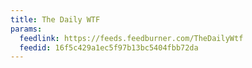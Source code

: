 ```yaml
---
title: The Daily WTF
params:
  feedlink: https://feeds.feedburner.com/TheDailyWtf
  feedid: 16f5c429a1ec5f97b13bc5404fbb72da
---
```

